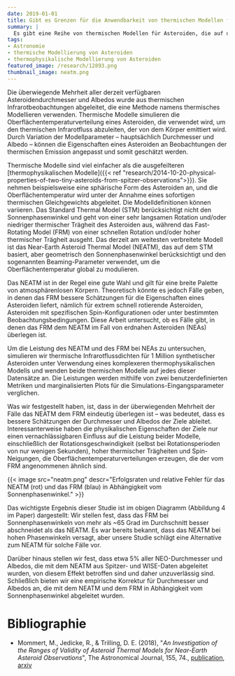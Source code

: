 ```yaml
---
date: 2019-01-01
title: Gibt es Grenzen für die Anwendbarkeit von thermischen Modellen für Asteroiden bei erdnahen Asteroiden?
summary: |
  Es gibt eine Reihe von thermischen Modellen für Asteroiden, die auf unterschiedlichen physikalischen Annahmen basieren. In dieser Analyse untersuche ich, wie sich diese Annahmen auf ihre Ergebnisse und die Anwendbarkeit in verschiedenen Situationen auswirken.
tags:
- Astronomie
- thermische Modellierung von Asteroiden
- thermophysikalische Modellierung von Asteroiden
featured_image: /research/12893.png
thumbnail_image: neatm.png
---
```


Die überwiegende Mehrheit aller derzeit verfügbaren Asteroidendurchmesser und Albedos wurde aus thermischen Infrarotbeobachtungen abgeleitet, die eine Methode namens thermisches Modellieren verwenden. Thermische Modelle simulieren die Oberflächentemperaturverteilung eines Asteroiden, die verwendet wird, um den thermischen Infrarotfluss abzuleiten, der von dem Körper emittiert wird. Durch Variation der Modellparameter – hauptsächlich Durchmesser und Albedo – können die Eigenschaften eines Asteroiden an Beobachtungen der thermischen Emission angepasst und somit geschätzt werden.

Thermische Modelle sind viel einfacher als die ausgefeilteren [thermophysikalischen Modelle]({{< ref "research/2014-10-20-physical-properties-of-two-tiny-asteroids-from-spitzer-observations">}}). Sie nehmen beispielsweise eine sphärische Form des Asteroiden an, und die Oberflächentemperatur wird unter der Annahme eines sofortigen thermischen Gleichgewichts abgeleitet. Die Modelldefinitionen können variieren. Das Standard Thermal Model (STM) berücksichtigt nicht den Sonnenphasenwinkel und geht von einer sehr langsamen Rotation und/oder niedriger thermischer Trägheit des Asteroiden aus, während das Fast-Rotating Model (FRM) von einer schnellen Rotation und/oder hoher thermischer Trägheit ausgeht. Das derzeit am weitesten verbreitete Modell ist das Near-Earth Asteroid Thermal Model (NEATM), das auf dem STM basiert, aber geometrisch den Sonnenphasenwinkel berücksichtigt und den sogenannten Beaming-Parameter verwendet, um die Oberflächentemperatur global zu modulieren.

Das NEATM ist in der Regel eine gute Wahl und gilt für eine breite Palette von atmosphärenlosen Körpern. Theoretisch könnte es jedoch Fälle geben, in denen das FRM bessere Schätzungen für die Eigenschaften eines Asteroiden liefert, nämlich für extrem schnell rotierende Asteroiden, Asteroiden mit spezifischen Spin-Konfigurationen oder unter bestimmten Beobachtungsbedingungen. Diese Arbeit untersucht, ob es Fälle gibt, in denen das FRM dem NEATM im Fall von erdnahen Asteroiden (NEAs) überlegen ist.

Um die Leistung des NEATM und des FRM bei NEAs zu untersuchen, simulieren wir thermische Infrarotflussdichten für 1 Million synthetischer Asteroiden unter Verwendung eines komplexeren thermophysikalischen Modells und wenden beide thermischen Modelle auf jedes dieser Datensätze an. Die Leistungen werden mithilfe von zwei benutzerdefinierten Metriken und marginalisierten Plots für die Simulations-Eingangsparameter verglichen.

Was wir festgestellt haben, ist, dass in der überwiegenden Mehrheit der Fälle das NEATM dem FRM eindeutig überlegen ist – was bedeutet, dass es bessere Schätzungen der Durchmesser und Albedos der Ziele ableitet. Interessanterweise haben die physikalischen Eigenschaften der Ziele nur einen vernachlässigbaren Einfluss auf die Leistung beider Modelle, einschließlich der Rotationsgeschwindigkeit (selbst bei Rotationsperioden von nur wenigen Sekunden), hoher thermischer Trägheiten und Spin-Neigungen, die Oberflächentemperaturverteilungen erzeugen, die der vom FRM angenommenen ähnlich sind.

{{< image
src="neatm.png"
descr="Erfolgsraten und relative Fehler für das NEATM (rot) und das FRM (blau) in Abhängigkeit vom Sonnenphasenwinkel." >}}

Das wichtigste Ergebnis dieser Studie ist im obigen Diagramm (Abbildung 4 im Paper) dargestellt: Wir stellen fest, dass das FRM bei Sonnenphasenwinkeln von mehr als ~65 Grad im Durchschnitt besser abschneidet als das NEATM. Es war bereits bekannt, dass das NEATM bei hohen Phasenwinkeln versagt, aber unsere Studie schlägt eine Alternative zum NEATM für solche Fälle vor.

Darüber hinaus stellen wir fest, dass etwa 5% aller NEO-Durchmesser und Albedos, die mit dem NEATM aus Spitzer- und WISE-Daten abgeleitet wurden, von diesem Effekt betroffen sind und daher unzuverlässig sind. Schließlich bieten wir eine empirische Korrektur für Durchmesser und Albedos an, die mit dem NEATM und dem FRM in Abhängigkeit vom Sonnenphasenwinkel abgeleitet wurden.


# Bibliographie

* Mommert, M., Jedicke, R., & Trilling, D. E. (2018), "*An Investigation of the Ranges of Validity of Asteroid Thermal Models for Near-Earth Asteroid Observations*", The Astronomical Journal, 155, 74., [publication](http://doi.org/10.3847/1538-3881/aaa23b), [arxiv](http://arxiv.org/abs/1801.03628)
